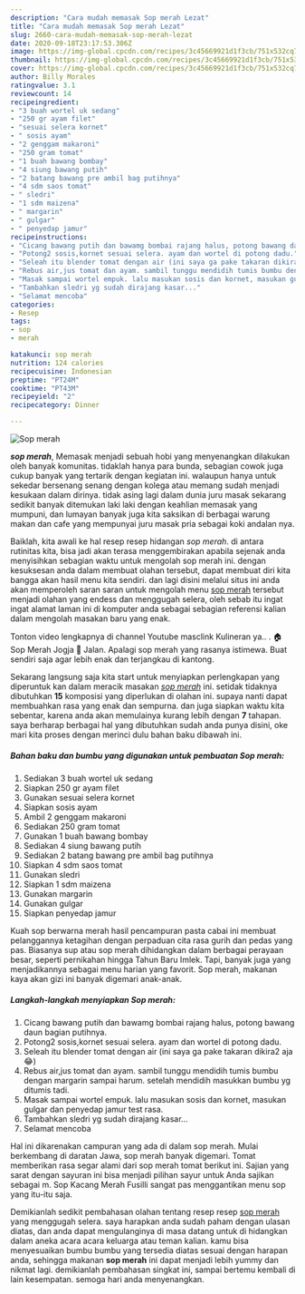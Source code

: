 ```yaml
---
description: "Cara mudah memasak Sop merah Lezat"
title: "Cara mudah memasak Sop merah Lezat"
slug: 2660-cara-mudah-memasak-sop-merah-lezat
date: 2020-09-18T23:17:53.306Z
image: https://img-global.cpcdn.com/recipes/3c45669921d1f3cb/751x532cq70/sop-merah-foto-resep-utama.jpg
thumbnail: https://img-global.cpcdn.com/recipes/3c45669921d1f3cb/751x532cq70/sop-merah-foto-resep-utama.jpg
cover: https://img-global.cpcdn.com/recipes/3c45669921d1f3cb/751x532cq70/sop-merah-foto-resep-utama.jpg
author: Billy Morales
ratingvalue: 3.1
reviewcount: 14
recipeingredient:
- "3 buah wortel uk sedang"
- "250 gr ayam filet"
- "sesuai selera kornet"
- " sosis ayam"
- "2 genggam makaroni"
- "250 gram tomat"
- "1 buah bawang bombay"
- "4 siung bawang putih"
- "2 batang bawang pre ambil bag putihnya"
- "4 sdm saos tomat"
- " sledri"
- "1 sdm maizena"
- " margarin"
- " gulgar"
- " penyedap jamur"
recipeinstructions:
- "Cicang bawang putih dan bawamg bombai rajang halus, potong bawang daun bagian putihnya."
- "Potong2 sosis,kornet sesuai selera. ayam dan wortel di potong dadu."
- "Seleah itu blender tomat dengan air (ini saya ga pake takaran dikira2 aja😂)"
- "Rebus air,jus tomat dan ayam. sambil tunggu mendidih tumis bumbu dengan margarin sampai harum. setelah mendidih masukkan bumbu yg ditumis tadi."
- "Masak sampai wortel empuk. lalu masukan sosis dan kornet, masukan gulgar dan penyedap jamur test rasa."
- "Tambahkan sledri yg sudah dirajang kasar..."
- "Selamat mencoba"
categories:
- Resep
tags:
- sop
- merah

katakunci: sop merah 
nutrition: 124 calories
recipecuisine: Indonesian
preptime: "PT24M"
cooktime: "PT43M"
recipeyield: "2"
recipecategory: Dinner

---
```



![Sop merah](https://img-global.cpcdn.com/recipes/3c45669921d1f3cb/751x532cq70/sop-merah-foto-resep-utama.jpg)

<b><i>sop merah</i></b>, Memasak menjadi sebuah hobi yang menyenangkan dilakukan oleh banyak komunitas. tidaklah hanya para bunda, sebagian cowok juga cukup banyak yang tertarik dengan kegiatan ini. walaupun hanya untuk sekedar bersenang senang dengan kolega atau memang sudah menjadi kesukaan dalam dirinya. tidak asing lagi dalam dunia juru masak sekarang sedikit banyak ditemukan laki laki dengan keahlian memasak yang mumpuni, dan lumayan banyak juga kita saksikan di berbagai warung makan dan cafe yang mempunyai juru masak pria sebagai koki andalan nya.

Baiklah, kita awali ke hal resep resep hidangan <i>sop merah</i>. di antara rutinitas kita, bisa jadi akan terasa menggembirakan apabila sejenak anda menyisihkan sebagian waktu untuk mengolah sop merah ini. dengan kesuksesan anda dalam membuat olahan tersebut, dapat membuat diri kita bangga akan hasil menu kita sendiri. dan lagi disini melalui situs ini anda akan memperoleh saran saran untuk mengolah menu <u>sop merah</u> tersebut menjadi olahan yang endess dan menggugah selera, oleh sebab itu ingat ingat alamat laman ini di komputer anda sebagai sebagian referensi kalian dalam mengolah masakan baru yang enak.

Tonton video lengkapnya di channel Youtube masclink Kulineran ya.. . 🏠 Sop Merah Jogja 📌 Jalan. Apalagi sop merah yang rasanya istimewa. Buat sendiri saja agar lebih enak dan terjangkau di kantong.


Sekarang langsung saja kita start untuk menyiapkan perlengkapan yang diperuntuk kan dalam meracik masakan <u><i>sop merah</i></u> ini. setidak tidaknya dibutuhkan <b>15</b> komposisi yang diperlukan di olahan ini. supaya nanti dapat membuahkan rasa yang enak dan sempurna. dan juga siapkan waktu kita sebentar, karena anda akan memulainya kurang lebih dengan <b>7</b> tahapan. saya berharap berbagai hal yang dibutuhkan sudah anda punya disini, oke mari kita proses dengan merinci dulu bahan baku dibawah ini.

<!--inarticleads1-->

##### Bahan baku dan bumbu yang digunakan untuk pembuatan Sop merah:

1. Sediakan 3 buah wortel uk sedang
1. Siapkan 250 gr ayam filet
1. Gunakan sesuai selera kornet
1. Siapkan  sosis ayam
1. Ambil 2 genggam makaroni
1. Sediakan 250 gram tomat
1. Gunakan 1 buah bawang bombay
1. Sediakan 4 siung bawang putih
1. Sediakan 2 batang bawang pre ambil bag putihnya
1. Siapkan 4 sdm saos tomat
1. Gunakan  sledri
1. Siapkan 1 sdm maizena
1. Gunakan  margarin
1. Gunakan  gulgar
1. Siapkan  penyedap jamur


Kuah sop berwarna merah hasil pencampuran pasta cabai ini membuat pelanggannya ketagihan dengan perpaduan cita rasa gurih dan pedas yang pas. Biasanya sup atau sop merah dihidangkan dalam berbagai perayaan besar, seperti pernikahan hingga Tahun Baru Imlek. Tapi, banyak juga yang menjadikannya sebagai menu harian yang favorit. Sop merah, makanan kaya akan gizi ini banyak digemari anak-anak. 

<!--inarticleads2-->

##### Langkah-langkah menyiapkan Sop merah:

1. Cicang bawang putih dan bawamg bombai rajang halus, potong bawang daun bagian putihnya.
1. Potong2 sosis,kornet sesuai selera. ayam dan wortel di potong dadu.
1. Seleah itu blender tomat dengan air (ini saya ga pake takaran dikira2 aja😂)
1. Rebus air,jus tomat dan ayam. sambil tunggu mendidih tumis bumbu dengan margarin sampai harum. setelah mendidih masukkan bumbu yg ditumis tadi.
1. Masak sampai wortel empuk. lalu masukan sosis dan kornet, masukan gulgar dan penyedap jamur test rasa.
1. Tambahkan sledri yg sudah dirajang kasar...
1. Selamat mencoba


Hal ini dikarenakan campuran yang ada di dalam sop merah. Mulai berkembang di daratan Jawa, sop merah banyak digemari. Tomat memberikan rasa segar alami dari sop merah tomat berikut ini. Sajian yang sarat dengan sayuran ini bisa menjadi pilihan sayur untuk Anda sajikan sebagai m. Sop Kacang Merah Fusilli sangat pas menggantikan menu sop yang itu-itu saja. 

Demikianlah sedikit pembahasan olahan tentang resep resep <u>sop merah</u> yang menggugah selera. saya harapkan anda sudah paham dengan ulasan diatas, dan anda dapat mengulanginya di masa datang untuk di hidangkan dalam aneka acara acara keluarga atau teman kalian. kamu bisa menyesuaikan bumbu bumbu yang tersedia diatas sesuai dengan harapan anda, sehingga makanan <b>sop merah</b> ini dapat menjadi lebih yummy dan nikmat lagi. demikianlah pembahasan singkat ini, sampai bertemu kembali di lain kesempatan. semoga hari anda menyenangkan.

